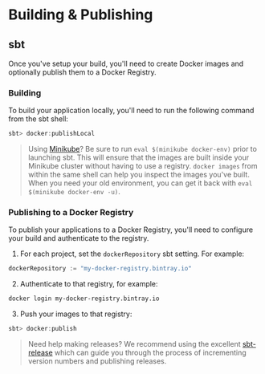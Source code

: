 # Building & Publishing

## sbt

Once you've setup your build, you'll need to create Docker images and optionally publish them to a Docker Registry.

### Building

To build your application locally, you'll need to run the following command from the sbt shell:

```scala
sbt> docker:publishLocal
```

> Using [Minikube](https://kubernetes.io/docs/getting-started-guides/minikube/)? Be sure to run `eval $(minikube docker-env)` prior to launching sbt. This will ensure that the images are built inside your Minikube cluster without having to use a registry. `docker images` from within the same shell can help you inspect the images you've built. When you need your old environment, you can get it back with `eval $(minikube docker-env -u)`.

### Publishing to a Docker Registry

To publish your applications to a Docker Registry, you'll need to configure your build and authenticate to the registry.

1. For each project, set the `dockerRepository` sbt setting. For example:
```scala
dockerRepository := "my-docker-registry.bintray.io"
```
2. Authenticate to that registry, for example:
```bash
docker login my-docker-registry.bintray.io
```
3. Push your images to that registry:
```scala
sbt> docker:publish
```

> Need help making releases? We recommend using the excellent [sbt-release](https://github.com/sbt/sbt-release) which can guide you through the process of incrementing version numbers and publishing releases.
